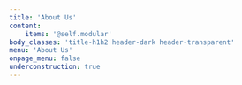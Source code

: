 ```yaml
---
title: 'About Us'
content:
    items: '@self.modular'
body_classes: 'title-h1h2 header-dark header-transparent'
menu: 'About Us'
onpage_menu: false
underconstruction: true
---
```


